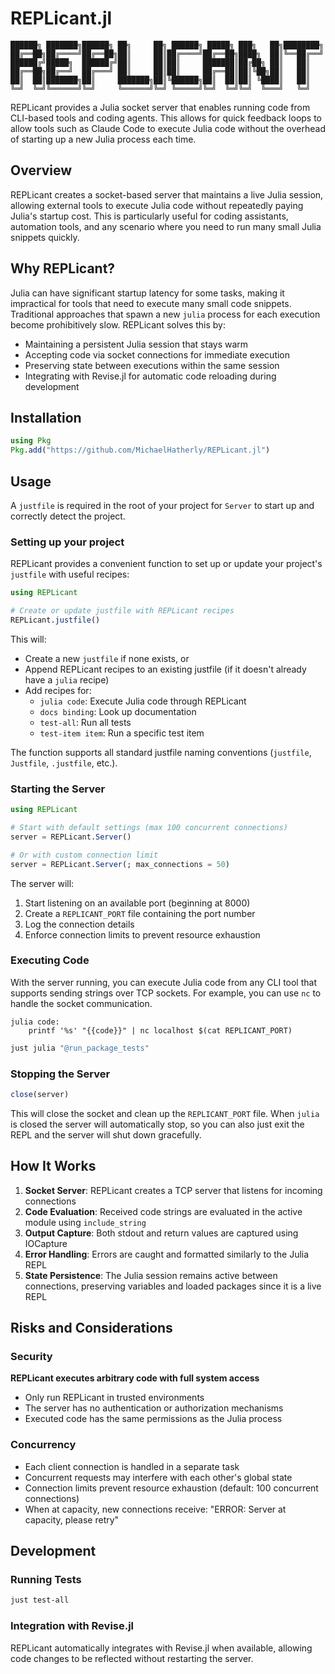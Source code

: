 # REPLicant.jl

```
██████╗ ███████╗██████╗ ██╗     ██╗ ██████╗ █████╗ ███╗   ██╗████████╗
██╔══██╗██╔════╝██╔══██╗██║     ██║██╔════╝██╔══██╗████╗  ██║╚══██╔══╝
██████╔╝█████╗  ██████╔╝██║     ██║██║     ███████║██╔██╗ ██║   ██║
██╔══██╗██╔══╝  ██╔═══╝ ██║     ██║██║     ██╔══██║██║╚██╗██║   ██║
██║  ██║███████╗██║     ███████╗██║╚██████╗██║  ██║██║ ╚████║   ██║
╚═╝  ╚═╝╚══════╝╚═╝     ╚══════╝╚═╝ ╚═════╝╚═╝  ╚═╝╚═╝  ╚═══╝   ╚═╝
```

REPLicant provides a Julia socket server that enables running code from
CLI-based tools and coding agents. This allows for quick feedback loops to
allow tools such as Claude Code to execute Julia code without the overhead of
starting up a new Julia process each time.

## Overview

REPLicant creates a socket-based server that maintains a live Julia session,
allowing external tools to execute Julia code without repeatedly paying Julia's
startup cost. This is particularly useful for coding assistants, automation
tools, and any scenario where you need to run many small Julia snippets
quickly.

## Why REPLicant?

Julia can have significant startup latency for some tasks, making it
impractical for tools that need to execute many small code snippets.
Traditional approaches that spawn a new `julia` process for each execution
become prohibitively slow. REPLicant solves this by:

- Maintaining a persistent Julia session that stays warm
- Accepting code via socket connections for immediate execution
- Preserving state between executions within the same session
- Integrating with Revise.jl for automatic code reloading during development

## Installation

```julia
using Pkg
Pkg.add("https://github.com/MichaelHatherly/REPLicant.jl")
```

## Usage

A `justfile` is required in the root of your project for `Server` to start up
and correctly detect the project.

### Setting up your project

REPLicant provides a convenient function to set up or update your project's
`justfile` with useful recipes:

```julia
using REPLicant

# Create or update justfile with REPLicant recipes
REPLicant.justfile()
```

This will:
- Create a new `justfile` if none exists, or
- Append REPLicant recipes to an existing justfile (if it doesn't already have a `julia` recipe)
- Add recipes for:
  - `julia code`: Execute Julia code through REPLicant
  - `docs binding`: Look up documentation
  - `test-all`: Run all tests
  - `test-item item`: Run a specific test item

The function supports all standard justfile naming conventions (`justfile`, `Justfile`, `.justfile`, etc.).

### Starting the Server

```julia
using REPLicant

# Start with default settings (max 100 concurrent connections)
server = REPLicant.Server()

# Or with custom connection limit
server = REPLicant.Server(; max_connections = 50)
```

The server will:

1. Start listening on an available port (beginning at 8000)
2. Create a `REPLICANT_PORT` file containing the port number
3. Log the connection details
4. Enforce connection limits to prevent resource exhaustion

### Executing Code

With the server running, you can execute Julia code from any CLI tool that
supports sending strings over TCP sockets. For example, you can use `nc` to
handle the socket communication.

```just
julia code:
    printf '%s' "{{code}}" | nc localhost $(cat REPLICANT_PORT)
```

```bash
just julia "@run_package_tests"
```

### Stopping the Server

```julia
close(server)
```

This will close the socket and clean up the `REPLICANT_PORT` file. When `julia`
is closed the server will automatically stop, so you can also just exit the
REPL and the server will shut down gracefully.

## How It Works

1. **Socket Server**: REPLicant creates a TCP server that listens for incoming
   connections
2. **Code Evaluation**: Received code strings are evaluated in the active
   module using `include_string`
3. **Output Capture**: Both stdout and return values are captured using
   IOCapture
4. **Error Handling**: Errors are caught and formatted similarly to the Julia
   REPL
5. **State Persistence**: The Julia session remains active between connections,
   preserving variables and loaded packages since it is a live REPL

## Risks and Considerations

### Security

**REPLicant executes arbitrary code with full system access**

- Only run REPLicant in trusted environments
- The server has no authentication or authorization mechanisms
- Executed code has the same permissions as the Julia process

### Concurrency

- Each client connection is handled in a separate task
- Concurrent requests may interfere with each other's global state
- Connection limits prevent resource exhaustion (default: 100 concurrent connections)
- When at capacity, new connections receive: "ERROR: Server at capacity, please retry"

## Development

### Running Tests

```bash
just test-all
```

### Integration with Revise.jl

REPLicant automatically integrates with Revise.jl when available, allowing code
changes to be reflected without restarting the server.
